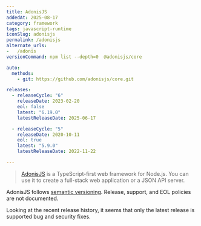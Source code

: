 ```yaml
---
title: AdonisJS
addedAt: 2025-08-17
category: framework
tags: javascript-runtime
iconSlug: adonisjs
permalink: /adonisjs
alternate_urls:
-   /adonis
versionCommand: npm list --depth=0  @adonisjs/core

auto:
  methods:
    - git: https://github.com/adonisjs/core.git

releases:
  - releaseCycle: "6"
    releaseDate: 2023-02-20
    eol: false
    latest: "6.19.0"
    latestReleaseDate: 2025-06-17

  - releaseCycle: "5"
    releaseDate: 2020-10-11
    eol: true
    latest: "5.9.0"
    latestReleaseDate: 2022-11-22

---
```


> [AdonisJS](https://adonisjs.com/) is a TypeScript-first web framework for Node.js.
> You can use it to create a full-stack web application or a JSON API server.

AdonisJS follows [semantic versioning](https://semver.org).
Release, support, and EOL policies are not documented.

Looking at the recent release history, it seems that only the latest release is supported bug and security fixes.

